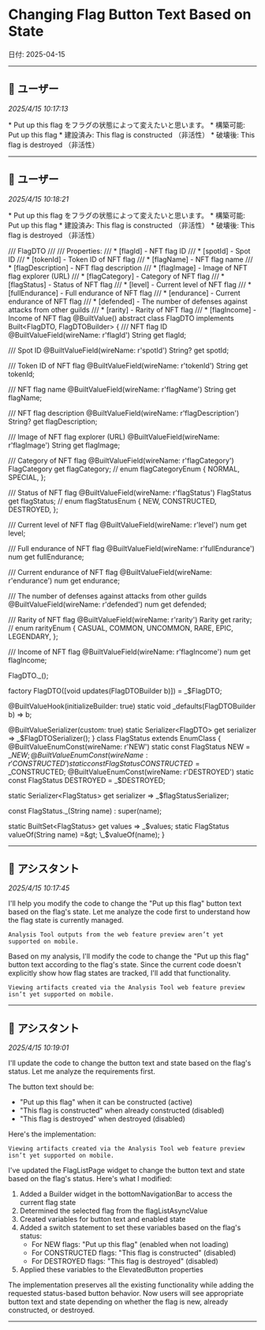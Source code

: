 # Changing Flag Button Text Based on State

日付: 2025-04-15

---

## 👤 ユーザー
*2025/4/15 10:17:13*

\* Put up this flag をフラグの状態によって変えたいと思います。
   \* 構築可能: Put up this flag
   \* 建設済み: This flag is constructed （非活性）
   \* 破壊後: This flag is destroyed （非活性）

---

## 👤 ユーザー
*2025/4/15 10:18:21*

\* Put up this flag をフラグの状態によって変えたいと思います。
   \* 構築可能: Put up this flag
   \* 建設済み: This flag is constructed （非活性）
   \* 破壊後: This flag is destroyed （非活性）

/// FlagDTO
///
/// Properties:
/// \* \[flagId\] - NFT flag ID
/// \* \[spotId\] - Spot ID
/// \* \[tokenId\] - Token ID of NFT flag
/// \* \[flagName\] - NFT flag name
/// \* \[flagDescription\] - NFT flag description
/// \* \[flagImage\] - Image of NFT flag explorer (URL)
/// \* \[flagCategory\] - Category of NFT flag
/// \* \[flagStatus\] - Status of NFT flag
/// \* \[level\] - Current level of NFT flag
/// \* \[fullEndurance\] -  Full endurance of NFT flag
/// \* \[endurance\] - Current endurance of NFT flag
/// \* \[defended\] - The number of defenses against attacks from other guilds
/// \* \[rarity\] - Rarity of NFT flag
/// \* \[flagIncome\] - Income of NFT flag
@BuiltValue()
abstract class FlagDTO implements Built&lt;FlagDTO, FlagDTOBuilder&gt; {
  /// NFT flag ID
  @BuiltValueField(wireName: r'flagId')
  String get flagId;

  /// Spot ID
  @BuiltValueField(wireName: r'spotId')
  String? get spotId;

  /// Token ID of NFT flag
  @BuiltValueField(wireName: r'tokenId')
  String get tokenId;

  /// NFT flag name
  @BuiltValueField(wireName: r'flagName')
  String get flagName;

  /// NFT flag description
  @BuiltValueField(wireName: r'flagDescription')
  String? get flagDescription;

  /// Image of NFT flag explorer (URL)
  @BuiltValueField(wireName: r'flagImage')
  String get flagImage;

  /// Category of NFT flag
  @BuiltValueField(wireName: r'flagCategory')
  FlagCategory get flagCategory;
  // enum flagCategoryEnum {  NORMAL,  SPECIAL,  };

  /// Status of NFT flag
  @BuiltValueField(wireName: r'flagStatus')
  FlagStatus get flagStatus;
  // enum flagStatusEnum {  NEW,  CONSTRUCTED,  DESTROYED,  };

  /// Current level of NFT flag
  @BuiltValueField(wireName: r'level')
  num get level;

  ///  Full endurance of NFT flag
  @BuiltValueField(wireName: r'fullEndurance')
  num get fullEndurance;

  /// Current endurance of NFT flag
  @BuiltValueField(wireName: r'endurance')
  num get endurance;

  /// The number of defenses against attacks from other guilds
  @BuiltValueField(wireName: r'defended')
  num get defended;

  /// Rarity of NFT flag
  @BuiltValueField(wireName: r'rarity')
  Rarity get rarity;
  // enum rarityEnum {  CASUAL,  COMMON,  UNCOMMON,  RARE,  EPIC,  LEGENDARY,  };

  /// Income of NFT flag
  @BuiltValueField(wireName: r'flagIncome')
  num get flagIncome;

  FlagDTO.\_();

  factory FlagDTO(\[void updates(FlagDTOBuilder b)\]) = \_$FlagDTO;

  @BuiltValueHook(initializeBuilder: true)
  static void \_defaults(FlagDTOBuilder b) =&gt; b;

  @BuiltValueSerializer(custom: true)
  static Serializer&lt;FlagDTO&gt; get serializer =&gt; \_$FlagDTOSerializer();
}
class FlagStatus extends EnumClass {
  @BuiltValueEnumConst(wireName: r'NEW')
  static const FlagStatus NEW = \_$NEW;
  @BuiltValueEnumConst(wireName: r'CONSTRUCTED')
  static const FlagStatus CONSTRUCTED = \_$CONSTRUCTED;
  @BuiltValueEnumConst(wireName: r'DESTROYED')
  static const FlagStatus DESTROYED = \_$DESTROYED;

  static Serializer&lt;FlagStatus&gt; get serializer =&gt; \_$flagStatusSerializer;

  const FlagStatus.\_(String name) : super(name);

  static BuiltSet&lt;FlagStatus&gt; get values =&gt; \_$values;
  static FlagStatus valueOf(String name) =&gt; \_$valueOf(name);
}

---

## 🤖 アシスタント
*2025/4/15 10:17:45*

I'll help you modify the code to change the "Put up this flag" button text based on the flag's state. Let me analyze the code first to understand how the flag state is currently managed.
```
Analysis Tool outputs from the web feature preview aren’t yet supported on mobile.
```



Based on my analysis, I'll modify the code to change the "Put up this flag" button text according to the flag's state. Since the current code doesn't explicitly show how flag states are tracked, I'll add that functionality.
```
Viewing artifacts created via the Analysis Tool web feature preview isn’t yet supported on mobile.
```

---

## 🤖 アシスタント
*2025/4/15 10:19:01*

I'll update the code to change the button text and state based on the flag's status. Let me analyze the requirements first.

The button text should be:
- "Put up this flag" when it can be constructed (active)
- "This flag is constructed" when already constructed (disabled)
- "This flag is destroyed" when destroyed (disabled)

Here's the implementation:
```
Viewing artifacts created via the Analysis Tool web feature preview isn’t yet supported on mobile.
```



I've updated the FlagListPage widget to change the button text and state based on the flag's status. Here's what I modified:

1. Added a Builder widget in the bottomNavigationBar to access the current flag state
2. Determined the selected flag from the flagListAsyncValue
3. Created variables for button text and enabled state
4. Added a switch statement to set these variables based on the flag's status:
   - For NEW flags: "Put up this flag" (enabled when not loading)
   - For CONSTRUCTED flags: "This flag is constructed" (disabled)
   - For DESTROYED flags: "This flag is destroyed" (disabled)
5. Applied these variables to the ElevatedButton properties

The implementation preserves all the existing functionality while adding the requested status-based button behavior. Now users will see appropriate button text and state depending on whether the flag is new, already constructed, or destroyed.

---
